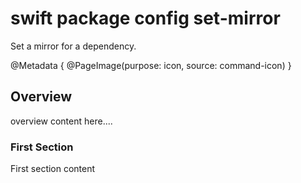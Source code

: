 # swift package config set-mirror

Set a mirror for a dependency.

@Metadata {
    @PageImage(purpose: icon, source: command-icon)
}

## Overview

overview content here....

### First Section

First section content
